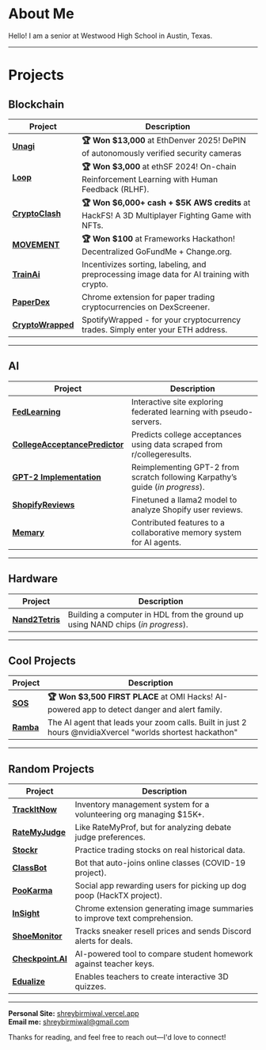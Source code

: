 # About Me  
Hello! I am a senior at Westwood High School in Austin, Texas.  

---

# Projects  

## **Blockchain**  
| Project | Description |
|---------|-------------|
|  [**Unagi**](https://github.com/shreybirmiwal/unagi) | **🏆 Won $13,000** at EthDenver 2025! DePIN of autonomously verified security cameras |
|  [**Loop**](https://github.com/shreybirmiwal/L00P-ethSF2024) | **🏆 Won $3,000** at ethSF 2024! On-chain Reinforcement Learning with Human Feedback (RLHF). |
|  [**CryptoClash**](https://github.com/shreybirmiwal/CryptoClash-HackFS2024) | **🏆 Won $6,000+ cash + $5K AWS credits** at HackFS! A 3D Multiplayer Fighting Game with NFTs. |
|  [**MOVEMENT**](https://github.com/shreybirmiwal/movement) | **🏆 Won $100** at Frameworks Hackathon! Decentralized GoFundMe + Change.org. |
|  [**TrainAi**](https://github.com/shreybirmiwal/trainAI) | Incentivizes sorting, labeling, and preprocessing image data for AI training with crypto. |
|  [**PaperDex**](https://github.com/shreybirmiwal/PaperDex) | Chrome extension for paper trading cryptocurrencies on DexScreener. |
|  [**CryptoWrapped**](https://github.com/shreybirmiwal/CryptoWrapped) | SpotifyWrapped - for your cryptocurrency trades. Simply enter your ETH address. |

---

## **AI**  
| Project | Description |
|---------|-------------|
|  [**FedLearning**](https://github.com/shreybirmiwal/fedlearning) | Interactive site exploring federated learning with pseudo-servers. |
|  [**CollegeAcceptancePredictor**](https://github.com/shreybirmiwal/college-predictor) | Predicts college acceptances using data scraped from r/collegeresults. |
|  [**GPT-2 Implementation**](https://github.com/shreybirmiwal/ml-research) | Reimplementing GPT-2 from scratch following Karpathy’s guide (*in progress*). |
|  [**ShopifyReviews**](https://github.com/shreybirmiwal/finetuned-llama2-user_reviews) | Finetuned a llama2 model to analyze Shopify user reviews. |
|  [**Memary**](https://github.com/kingjulio8238/Memary/pull/26) | Contributed features to a collaborative memory system for AI agents. |

---

## **Hardware**  
| Project | Description |
|---------|-------------|
|  [**Nand2Tetris**](https://github.com/shreybirmiwal/nand2tetris) | Building a computer in HDL from the ground up using NAND chips (*in progress*). |

---

## **Cool Projects**  
| Project | Description |
|---------|-------------|
|  [**SOS**](https://github.com/shreybirmiwal/sos) | **🏆 Won $3,500 FIRST PLACE** at OMI Hacks! AI-powered app to detect danger and alert family. |
|  [**Ramba**](https://github.com/shreybirmiwal/Ramba-Nvidia-Hackathon) | The AI agent that leads your zoom calls. Built in just 2 hours @nvidiaXvercel "worlds shortest hackathon" |

---

## **Random Projects**  
| Project | Description |
|---------|-------------|
|  [**TrackItNow**](https://github.com/shreybirmiwal/trackitnow) | Inventory management system for a volunteering org managing $15K+. |
|  [**RateMyJudge**](https://github.com/shreybirmiwal/ratemyjudge) | Like RateMyProf, but for analyzing debate judge preferences. |
|  [**Stockr**](https://github.com/shreybirmiwal/stockr-game) | Practice trading stocks on real historical data. |
|  [**ClassBot**](https://github.com/shreybirmiwal/ClassBot) | Bot that auto-joins online classes (COVID-19 project). |
|  [**PooKarma**](https://github.com/shreybirmiwal/PooKarma-HackTheFutureHackathon2023) | Social app rewarding users for picking up dog poop (HackTX project). |
|  [**InSight**](https://github.com/shreybirmiwal/inSight-Chrome-Extension) | Chrome extension generating image summaries to improve text comprehension. |
|  [**ShoeMonitor**](https://github.com/shreybirmiwal/ShoeMonitor) | Tracks sneaker resell prices and sends Discord alerts for deals. |
|  [**Checkpoint.AI**](https://github.com/shreybirmiwal/checkpoint.ai) | AI-powered tool to compare student homework against teacher keys. |
|  [**Edualize**](https://github.com/shreybirmiwal/Edualize) | Enables teachers to create interactive 3D quizzes. |

---

**Personal Site:** [shreybirmiwal.vercel.app](https://shreybirmiwal.vercel.app)  
**Email me:** shreybirmiwal@gmail.com  

Thanks for reading, and feel free to reach out—I'd love to connect!

